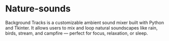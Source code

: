 # Nature-sounds
Background Tracks is a customizable ambient sound mixer built with Python and Tkinter. It allows users to mix and loop natural soundscapes like rain, birds, stream, and campfire — perfect for focus, relaxation, or sleep.
